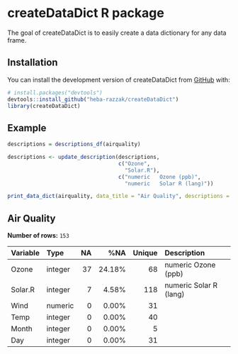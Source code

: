# createDataDict R package

The goal of createDataDict is to easily create a data dictionary for any
data frame.

## Installation

You can install the development version of createDataDict from
[GitHub](https://github.com/) with:

``` r
# install.packages("devtools")
devtools::install_github("heba-razzak/createDataDict")
library(createDataDict)
```

## Example

``` r
descriptions = descriptions_df(airquality)

descriptions <- update_description(descriptions,
                                   c("Ozone",
                                     "Solar.R"),
                                   c("numeric   Ozone (ppb)",
                                     "numeric   Solar R (lang)"))

print_data_dict(airquality, data_title = "Air Quality", descriptions = descriptions)
```

## **Air Quality**

**Number of rows:** `153`

| Variable | Type    |  NA |    %NA | Unique | Description            |
|:---------|:--------|----:|-------:|-------:|:-----------------------|
| Ozone    | integer |  37 | 24.18% |     68 | numeric Ozone (ppb)    |
| Solar.R  | integer |   7 |  4.58% |    118 | numeric Solar R (lang) |
| Wind     | numeric |   0 |  0.00% |     31 |                        |
| Temp     | integer |   0 |  0.00% |     40 |                        |
| Month    | integer |   0 |  0.00% |      5 |                        |
| Day      | integer |   0 |  0.00% |     31 |                        |
